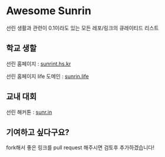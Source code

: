 # Awesome Sunrin
선린 생활과 관련이 0.1이라도 있는 모든 레포/링크의 큐레이티드 리스트

## 학교 생할
선린 홈페이지 : [sunrint.hs.kr](http://sunrint.hs.kr)

선린 홈페이지 life 도메인 : [sunrin.life](http://sunrin.life)

## 교내 대회
선린 해커톤 : [sunr.in](sunr.in)

## 기여하고 싶다구요?
fork해서 좋은 링크를 pull request 해주시면 검토후 추가하겠습니다!
